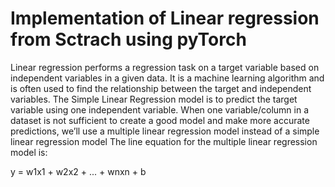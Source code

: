 # Implementation of Linear regression from Sctrach using pyTorch

Linear regression performs a regression task on a target variable based on independent variables in a given data. It is a machine learning algorithm and is often used to find the relationship between the target and independent variables. The Simple Linear Regression model is to predict the target variable using one independent variable. When one variable/column in a dataset is not sufficient to create a good model and make more accurate predictions, we’ll use a multiple linear regression model instead of a simple linear regression model The line equation for the multiple linear regression model is:

 y = w1x1 + w2x2 + ... + wnxn + b
